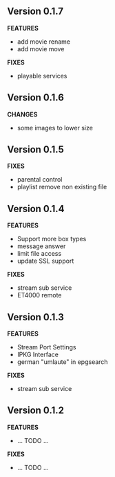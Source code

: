 ## Version 0.1.7

**FEATURES**

* add movie rename
* add movie move

**FIXES**

* playable services


## Version 0.1.6

**CHANGES**

* some images to lower size

## Version 0.1.5

**FIXES**

* parental control
* playlist remove non existing file

## Version 0.1.4

**FEATURES**

* Support more box types
* message answer
* limit file access
* update SSL support

**FIXES**

* stream sub service
* ET4000 remote

## Version 0.1.3

**FEATURES**

* Stream Port Settings
* IPKG Interface
* german "umlaute" in epgsearch

**FIXES**

* stream sub service


## Version 0.1.2


**FEATURES**

* ... TODO ...

**FIXES**

* ... TODO ...

